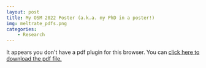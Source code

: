 ```yaml
---
layout: post
title: My OSM 2022 Poster (a.k.a. my PhD in a poster!)
img: meltrate_pdfs.png
categories:
    - Research
---
```


<object data="/assets/docs/tsmith_od02_poster_osm2022.pdf#toolbar=1&scrollbar=1&navpanes=0"
    type="application/pdf" width="100%" height="100%">
  <p> It appears you don't have a pdf plugin for this browser.
  You can <a href="/assets/docs/tsmith_od02_poster_osm2022.pdf"> click here to
  download the pdf file.</a></p>
</object>
